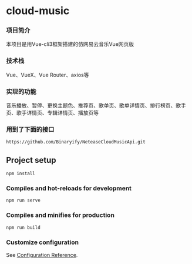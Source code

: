 # cloud-music

### 项目简介
本项目是用Vue-cli3框架搭建的仿网易云音乐Vue网页版

### 技术栈
Vue、VueX、Vue Router、axios等

### 实现的功能
音乐播放、暂停、更换主题色、推荐页、歌单页、歌单详情页、排行榜页、歌手页、歌手详情页、专辑详情页、播放页等

### 用到了下面的接口
```
https://github.com/Binaryify/NeteaseCloudMusicApi.git
```

## Project setup
```
npm install
```

### Compiles and hot-reloads for development
```
npm run serve
```

### Compiles and minifies for production
```
npm run build
```

### Customize configuration
See [Configuration Reference](https://cli.vuejs.org/config/).
